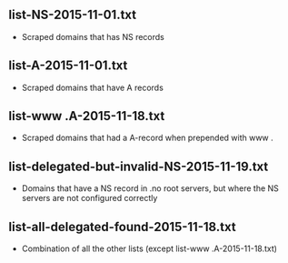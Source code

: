 ## list-NS-2015-11-01.txt
* Scraped domains that has NS records

## list-A-2015-11-01.txt
* Scraped domains that have A records

## list-www .A-2015-11-18.txt
* Scraped domains that had a A-record when prepended with www .

## list-delegated-but-invalid-NS-2015-11-19.txt
* Domains that have a NS record in .no root servers, but where the NS servers are not configured correctly

## list-all-delegated-found-2015-11-18.txt
* Combination of all the other lists (except list-www .A-2015-11-18.txt)
